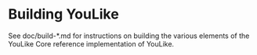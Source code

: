Building YouLike
=============

See doc/build-*.md for instructions on building the various
elements of the YouLike Core reference implementation of YouLike.
